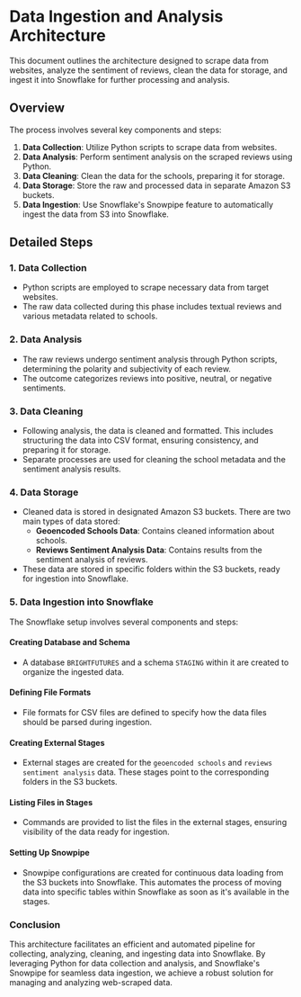 # Data Ingestion and Analysis Architecture

This document outlines the architecture designed to scrape data from websites, analyze the sentiment of reviews, clean the data for storage, and ingest it into Snowflake for further processing and analysis.

## Overview

The process involves several key components and steps:

1. **Data Collection**: Utilize Python scripts to scrape data from websites.
2. **Data Analysis**: Perform sentiment analysis on the scraped reviews using Python.
3. **Data Cleaning**: Clean the data for the schools, preparing it for storage.
4. **Data Storage**: Store the raw and processed data in separate Amazon S3 buckets.
5. **Data Ingestion**: Use Snowflake's Snowpipe feature to automatically ingest the data from S3 into Snowflake.

## Detailed Steps

### 1. Data Collection

- Python scripts are employed to scrape necessary data from target websites. 
- The raw data collected during this phase includes textual reviews and various metadata related to schools.

### 2. Data Analysis

- The raw reviews undergo sentiment analysis through Python scripts, determining the polarity and subjectivity of each review.
- The outcome categorizes reviews into positive, neutral, or negative sentiments.

### 3. Data Cleaning

- Following analysis, the data is cleaned and formatted. This includes structuring the data into CSV format, ensuring consistency, and preparing it for storage.
- Separate processes are used for cleaning the school metadata and the sentiment analysis results.

### 4. Data Storage

- Cleaned data is stored in designated Amazon S3 buckets. There are two main types of data stored:
  - **Geoencoded Schools Data**: Contains cleaned information about schools.
  - **Reviews Sentiment Analysis Data**: Contains results from the sentiment analysis of reviews.
- These data are stored in specific folders within the S3 buckets, ready for ingestion into Snowflake.

### 5. Data Ingestion into Snowflake

The Snowflake setup involves several components and steps:

#### Creating Database and Schema

- A database `BRIGHTFUTURES` and a schema `STAGING` within it are created to organize the ingested data.

#### Defining File Formats

- File formats for CSV files are defined to specify how the data files should be parsed during ingestion.

#### Creating External Stages

- External stages are created for the `geoencoded schools` and `reviews sentiment analysis` data. These stages point to the corresponding folders in the S3 buckets.

#### Listing Files in Stages

- Commands are provided to list the files in the external stages, ensuring visibility of the data ready for ingestion.

#### Setting Up Snowpipe

- Snowpipe configurations are created for continuous data loading from the S3 buckets into Snowflake. This automates the process of moving data into specific tables within Snowflake as soon as it's available in the stages.

### Conclusion

This architecture facilitates an efficient and automated pipeline for collecting, analyzing, cleaning, and ingesting data into Snowflake. By leveraging Python for data collection and analysis, and Snowflake's Snowpipe for seamless data ingestion, we achieve a robust solution for managing and analyzing web-scraped data.
